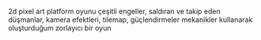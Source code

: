 2d pixel art platform oyunu çeşitli engeller, saldıran ve takip eden düşmanlar, kamera efektleri, tilemap, güçlendirmeler mekanikler kullanarak oluşturduğum zorlayıcı bir oyun  

